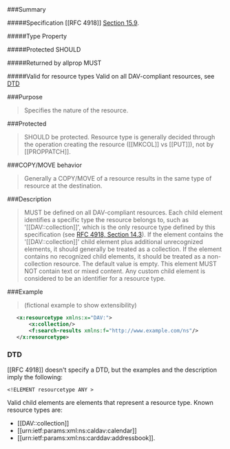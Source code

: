 <!-- --- title: DAV::resourcetype -->

<div id="summary-box" markdown="1">
###Summary

#####Specification
[[RFC 4918]]
[Section 15.9](http://tools.ietf.org/html/rfc4918#section-15.9).

#####Type
Property

#####Protected
SHOULD

#####Returned by allprop
MUST

#####Valid for resource types
Valid on all DAV-compliant resources, see [DTD](#dtd)
</div>

###Purpose
>Specifies the nature of the resource.

###Protected
>SHOULD be protected. Resource type is generally decided
>through the operation creating the resource ([[MKCOL]] vs [[PUT]]), not by
>[[PROPPATCH]].

###COPY/MOVE behavior
>Generally a COPY/MOVE of a resource results in
>the same type of resource at the destination.

###Description
>MUST be defined on all DAV-compliant resources.  Each
>child element identifies a specific type the resource belongs to,
>such as '[[DAV::collection]]', which is the only resource type defined by
>this specification (see [RFC 4918, Section 14.3](http://tools.ietf.org/html/rfc4918#section-14.3)).
>If the element contains
>the '[[DAV::collection]]' child element plus additional unrecognized
>elements, it should generally be treated as a collection.  If the
>element contains no recognized child elements, it should be
>treated as a non-collection resource.  The default value is empty.
>This element MUST NOT contain text or mixed content.  Any custom
>child element is considered to be an identifier for a resource
>type.

###Example
>(fictional example to show extensibility)
>
```xml
   <x:resourcetype xmlns:x="DAV:">
       <x:collection/>
       <f:search-results xmlns:f="http://www.example.com/ns"/>
   </x:resourcetype>
```

### DTD
[[RFC 4918]] doesn't specify a DTD, but the examples and the description imply the following:

```
<!ELEMENT resourcetype ANY >
```

Valid child elements are elements that represent a resource type.
Known resource types are:

* [[DAV::collection]]
* [[urn:ietf:params:xml:ns:caldav:calendar]]
* [[urn:ietf:params:xml:ns:carddav:addressbook]].